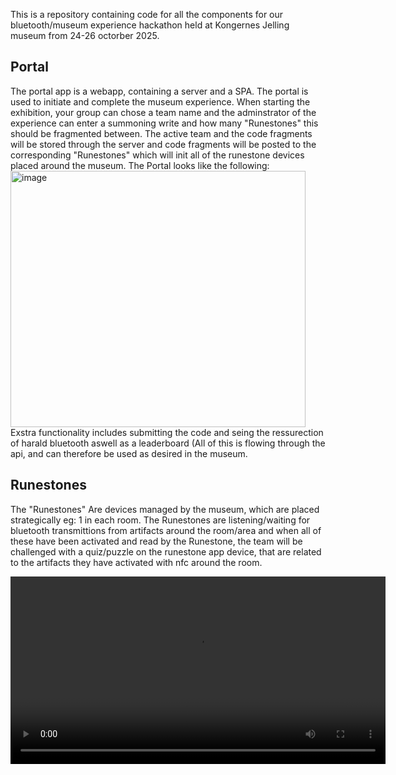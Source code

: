 This is a repository containing code for all the components for our bluetooth/museum experience hackathon held at Kongernes Jelling museum from 24-26 octorber 2025.

## Portal
The portal app is a webapp, containing a server and a SPA. The portal is used to initiate and complete the museum experience. When starting the exhibition, your group can chose a team name and the adminstrator of the experience can enter a summoning write and how many "Runestones" this should be fragmented between. The active team and the code fragments will be stored through the server and code fragments will be posted to the corresponding "Runestones" which will init all of the runestone devices placed around the museum. The Portal looks like the following:
<img width="472" height="410" alt="image" src="https://github.com/user-attachments/assets/05b6b178-480d-468b-ad96-a3f8707ce014" />
Exstra functionality includes submitting the code and seing the ressurection of harald bluetooth aswell as a leaderboard (All of this is flowing through the api, and can therefore be used as desired in the museum.

## Runestones
The "Runestones" Are devices managed by the museum, which are placed strategically eg: 1 in each room. The Runestones are listening/waiting for bluetooth transmittions from artifacts around the room/area and when all of these have been activated and read by the Runestone, the team will be challenged with a quiz/puzzle on the runestone app device, that are related to the artifacts they have activated with nfc around the room.

<video src="Media/Screen_Recording_20251026_124946_Runetone_app.mp4" controls width="600"/>

## Artifacts 
Artifacts could be specific exhibitions/ physical things around the room which can have tags/electronics integrated, that when scanned with nfc can advertise bluetooth. For our demo and code we've used 4x esp32 boards. 3x of them were used to demonstrate artifacts and the last one was used a "mock" for nfc scanning by using RSII bluetooth proximity detection instead. 

